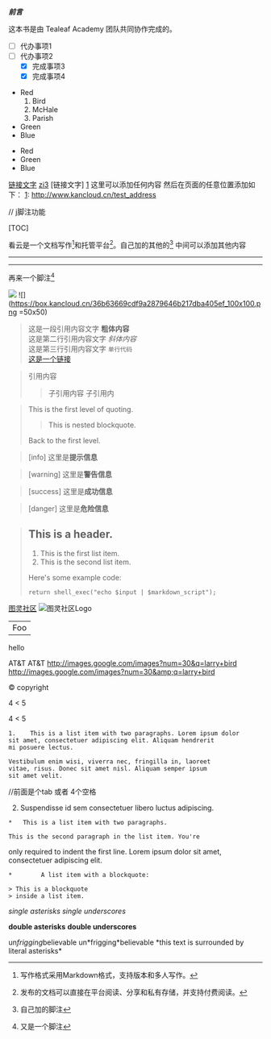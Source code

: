 ***前言***

这本书是由 Tealeaf Academy 团队共同协作完成的。

* [ ] 代办事项1
* [ ] 代办事项2
    * [x] 完成事项3
    * [x] 完成事项4

+   Red
    1.  Bird
    2.  McHale
    3.  Parish
+   Green
+   Blue

-   Red
-   Green
-   Blue

[链接文字](http://blog.csdn.net/hk2291976/article/details/51173850)
[zi3](zi3.md)
[链接文字] [1]
这里可以添加任何内容
然后在页面的任意位置添加如下：
[1]: http://www.kancloud.cn/test_address

// j脚注功能

[TOC]

看云是一个文档写作[^write]和托管平台[^platform]。自己加的其他的[^hehe]
中间可以添加其他内容
[^write]: 写作格式采用Markdown格式，支持版本和多人写作。
[^platform]: 发布的文档可以直接在平台阅读、分享和私有存储，并支持付费阅读。
[^hehe]: 自己加的脚注

---

*****


再来一个脚注[^footnote]
[^footnote]:又是一个脚注

![](https://box.kancloud.cn/36b63669cdf9a2879646b217dba405ef_100x100.png)
![](https://box.kancloud.cn/36b63669cdf9a2879646b217dba405ef_100x100.png =50x50)

> 这是一段引用内容文字 **粗体内容**   
> 这是第二行引用内容文字  _斜体内容_  
> 这是第三行引用内容文字  `单行代码`  
> [这是一个链接](http://www.kancloud.cn) 

> 引用内容
> 
> > 子引用内容
> > 子引用内

> This is the first level of quoting.
>
> > This is nested blockquote.
>
> Back to the first level.

>[info] 这里是**提示信息**

>[warning] 这里是**警告信息**

>[success] 这里是**成功信息**

>[danger] 这里是**危险信息**

> ## This is a header.
> 
> 1.   This is the first list item.
> 2.   This is the second list item.
> 
> Here's some example code:
> 
>     return shell_exec("echo $input | $markdown_script");


[图灵社区][1]
![图灵社区Logo][2]

[1]:http://www.ituring.com.cn
[2]:http://www.ituring.com.cn/Content/img/Turing.Gif

<table>
    <tr>
        <td>Foo</td>
    </tr>
</table>

<span>hello</span>

AT&T
AT&amp;T
http://images.google.com/images?num=30&q=larry+bird
http://images.google.com/images?num=30&amp;q=larry+bird

&copy; copyright

4 < 5  

4 &lt; 5

    1.    This is a list item with two paragraphs. Lorem ipsum dolor
    sit amet, consectetuer adipiscing elit. Aliquam hendrerit
    mi posuere lectus.

    Vestibulum enim wisi, viverra nec, fringilla in, laoreet
    vitae, risus. Donec sit amet nisl. Aliquam semper ipsum
    sit amet velit.

//前面是个tab 或者 4个空格

  2.  Suspendisse id sem consectetuer libero luctus adipiscing.

    *   This is a list item with two paragraphs.

    This is the second paragraph in the list item. You're
only required to indent the first line. Lorem ipsum dolor
sit amet, consectetuer adipiscing elit.



    *        A list item with a blockquote:

    > This is a blockquote
    > inside a list item.

<em>single asterisks</em>
<em>single underscores</em>

<strong>double asterisks</strong>
<strong>double underscores</strong>

un*frigging*believable
un\*frigging*believable
\*this text is surrounded by literal asterisks\*



